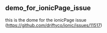 ## demo_for_ionicPage_issue

this is the dome for the ionicPage issue (https://github.com/driftyco/ionic/issues/11517)
